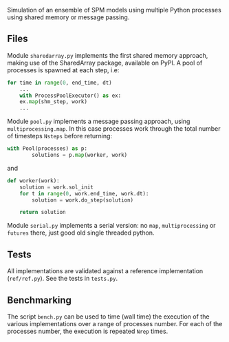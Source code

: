 Simulation of an ensemble of SPM models using multiple Python processes using shared memory or message passing.

## Files
Module `sharedarray.py` implements the first shared memory approach, making use of the SharedArray package, available on PyPI. A pool of processes is spawned at each step, i.e:
```python
for time in range(0, end_time, dt)
    ...
    with ProcessPoolExecutor() as ex:
    ex.map(shm_step, work)
    ...
```

Module `pool.py` implements a message passing approach, using `multiprocessing.map`.
In this case processes work through the total number of timesteps `Nsteps` before 
returning:
```python
with Pool(processes) as p:
        solutions = p.map(worker, work)
```
and 
```python
def worker(work):
    solution = work.sol_init
    for t in range(0, work.end_time, work.dt):
        solution = work.do_step(solution)

    return solution
```

Module `serial.py` implements a serial version: no `map`, `multiprocessing` or `futures` there, just good old single threaded python.

## Tests
All implementations are validated against a reference implementation (`ref/ref.py`).
See the tests in `tests.py`.

## Benchmarking

The script `bench.py` can be used to time (wall time) the execution of the various implementations over a range of processes number. For each of the processes number, the execution is repeated `Nrep` times.
